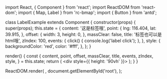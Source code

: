 import React, { Component } from 'react';
import ReactDOM from 'react-dom';
import { Map, Label } from 'rc-bmap';
import { Button } from 'antd';

class LabelExample extends Component {
  constructor(props) {
    super(props);
    this.state = {
      content: '这是标签哦',
      point: {
        lng: 116.404,
        lat: 39.915,
      },
      offset: {
        width: 3,
        height: 0,
      },
      massClear: false,
      title: '标签也可以是html哦',
      zIndex: 100,
      events: {
        click() {
          console.log('label click');
        },
      },
      style: {
        backgroundColor: 'red',
        color: '#fff',
      },
    };
  }

  render() {
    const {
      content, point, offset, massClear, title, events, zIndex, style,
    } = this.state;
    return (
      <div style={{ height: '90vh' }}>
        <Map
          ak="dbLUj1nQTvDvKXkov5fhnH5HIE88RUEO"
          scrollWheelZoom
        >
          <Label
            content={content}
            point={point}
            offset={offset}
            massClear={massClear}
            title={title}
            events={events}
            zIndex={zIndex}
            style={style}
          />
        </Map>
      </div>
    );
  }
}

ReactDOM.render(
  <LabelExample />,
  document.getElementById('root'),
);
